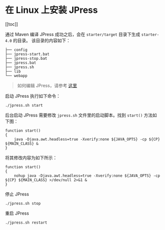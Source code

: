 # 在 Linux 上安装 JPress

[[toc]]

通过 Maven 编译 JPress 成功之后，会在 `starter/target` 目录下生成 `starter-4.0` 的目录。
该目录的内容如下：

```
├── config
├── jpress-start.bat
├── jpress-stop.bat
├── jpress.bat
├── jpress.sh
├── lib
└── webapp
```

> 如何编辑 JPress，请参考 [这里](../development/dev/start)

启动 JPress 执行如下命令：

```shell
./jpress.sh start
```

后台启动 JPress 需要修改 `jpress.sh` 文件里的启动脚本。找到 `start()` 方法如下图：

```shell
function start()
{
    java -Djava.awt.headless=true -Xverify:none ${JAVA_OPTS} -cp ${CP} ${MAIN_CLASS} &
}
```

将其修改内容为如下所示：

```shell
function start()
{
    nohup java -Djava.awt.headless=true -Xverify:none ${JAVA_OPTS} -cp ${CP} ${MAIN_CLASS} >/dev/null 2>&1 &
}
```

停止 JPress

```shell
./jpress.sh stop
```

重启 JPress

```shell
./jpress.sh restart
```
